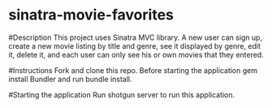 # sinatra-movie-favorites

#Description This project uses Sinatra MVC library.  A new user can sign up, create a new movie listing by title and genre, see it displayed by genre, edit it, delete it, and each user can only see his or own movies that they entered.

#Instructions Fork and clone this repo. Before starting the application gem install Bundler and run bundle install.

#Starting the application Run shotgun server to run this application.
